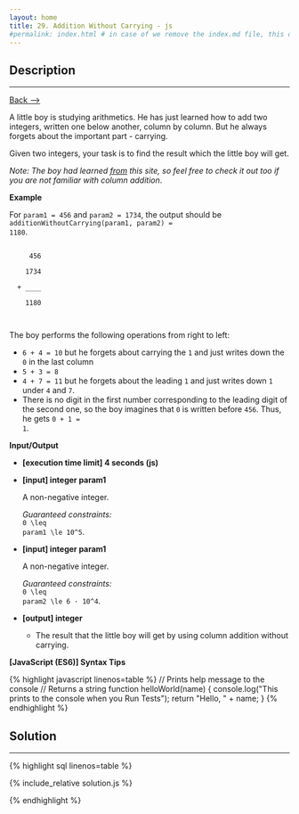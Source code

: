 ```yaml
---
layout: home
title: 29. Addition Without Carrying - js
#permalink: index.html # in case of we remove the index.md file, this doc will be the index page
---
```


<div class="row">
<div class="columnStmt" markdown="1">

## Description

---

[Back --> ](../README.md)

A little boy is studying arithmetics. He has just learned how to add two integers, written one below another, column by column. But he always forgets about the important part - carrying.

Given two integers, your task is to find the result which the little boy will get.

_Note: The boy had learned [from](https://www.mathsisfun.com/numbers/addition-column.html) this site, so feel free to check it out too if you are not familiar with column addition_.

**Example**

For <code>param1 = 456</code> and <code>param2 = 1734</code>, the output should be
<code>additionWithoutCarrying(param1, param2) = 1180</code>.

  <code>
  &nbsp;&nbsp;&nbsp;456<br>
  &nbsp;&nbsp;1734<br>
  + ____<br>
  &nbsp;&nbsp;1180<br>
  </code>

The boy performs the following operations from right to left:

- <code>6 + 4 = 10</code> but he forgets about carrying the <code>1</code> and just writes down the <code>0</code> in the last column
- <code>5 + 3 = 8</code>
- <code>4 + 7 = 11</code> but he forgets about the leading <code>1</code> and just writes down <code>1</code> under <code>4</code> and <code>7</code>.
- There is no digit in the first number corresponding to the leading digit of the second one, so the boy imagines that <code>0</code> is written before <code>456</code>. Thus, he gets <code>0 + 1 = 1</code>.

**Input/Output**

- **[execution time limit] 4 seconds (js)**

- **[input] integer param1**

  A non-negative integer.<br>

  _Guaranteed constraints:_<br>
  <code type='math/tex'>0 \leq param1 \le 10^5</code>.

- **[input] integer param1**

  A non-negative integer.<br>

  _Guaranteed constraints:_<br>
  <code type='math/tex'>0 \leq param2 \le 6 · 10^4</code>.

- **[output] integer**
  - The result that the little boy will get by using column addition without carrying.

**[JavaScript (ES6)] Syntax Tips**

{% highlight javascript linenos=table %}
// Prints help message to the console
// Returns a string
function helloWorld(name) {
console.log("This prints to the console when you Run Tests");
return "Hello, " + name;
}
{% endhighlight %}

</div>
<div class="columnSol" markdown="1">

## Solution

---

{% highlight sql linenos=table %}

{% include_relative solution.js %}

{% endhighlight %}

</div>
</div>
